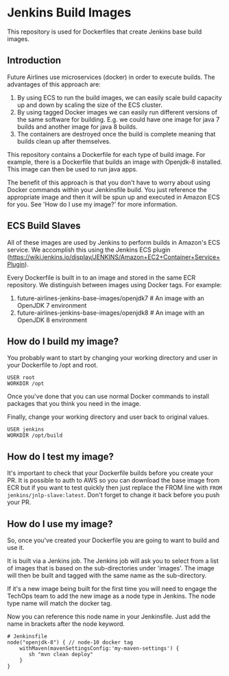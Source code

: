 # Jenkins Build Images

This repository is used for Dockerfiles that create Jenkins base build images.

## Introduction

Future Airlines use microservices (docker) in order to execute builds.  The advantages of this approach are:

1. By using ECS to run the build images, we can easily scale build capacity up and down by scaling the size of the ECS cluster.
2. By using tagged Docker images we can easily run different versions of the same software for building.  E.g. we could have one image
   for java 7 builds and another image for java 8 builds.
3. The containers are destroyed once the build is complete meaning that builds clean up after themselves.

This repository contains a Dockerfile for each type of build image.  For example, there is a Dockerfile that builds an image with Openjdk-8
installed.  This image can then be used to run java apps.

The benefit of this approach is that you don't have to worry about using Docker commands within your Jenkinsfile build.  You just reference the
appropriate image and then it will be spun up and executed in Amazon ECS for you.  See 'How do I use my image?' for more information.

## ECS Build Slaves

All of these images are used by Jenkins to perform builds in Amazon's ECS service.  We accomplish this using the Jenkins ECS plugin
(https://wiki.jenkins.io/display/JENKINS/Amazon+EC2+Container+Service+Plugin).

Every Dockerfile is built in to an image and stored in the same ECR repository.  We distinguish between images using Docker tags.  For example:

1. future-airlines-jenkins-base-images/openjdk7  # An image with an OpenJDK 7 environment
2. future-airlines-jenkins-base-images/openjdk8  # An image with an OpenJDK 8 environment

## How do I build my image?

You probably want to start by changing your working directory and user in your Dockerfile to /opt and root.

```
USER root
WORKDIR /opt
```

Once you've done that you can use normal Docker commands to install packages that you think you need in the image.

Finally, change your working directory and user back to original values.

```
USER jenkins
WORKDIR /opt/build
```

## How do I test my image?

It's important to check that your Dockerfile builds before you create your PR. It is possible to auth to AWS so you can download the base image from ECR
but if you want to test quickly then just replace the FROM line with `FROM jenkins/jnlp-slave:latest`.  Don't forget to change it back before you push
your PR.

## How do I use my image?

So, once you've created your Dockerfile you are going to want to build and use it.

It is built via a Jenkins job.  The Jenkins job will ask you to select from a list of images that
is based on the sub-directories under 'images'.  The image will then be built and tagged with the
same name as the sub-directory.

If it's a new image being built for the first time you will need to engage the TechOps team to add
the new image as a node type in Jenkins.  The node type name will match the docker tag.

Now you can reference this node name in your Jenkinsfile.  Just add the name in brackets after the
node keyword.

```
# Jenkinsfile
node("openjdk-8") { // node-10 docker tag
    withMaven(mavenSettingsConfig:'my-maven-settings') {
       sh "mvn clean deploy"
    }
}
```
